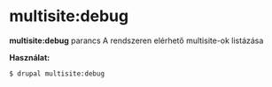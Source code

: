 # multisite:debug
**multisite:debug** parancs A rendszeren elérhető multisite-ok listázása

**Használat:**
```
$ drupal multisite:debug 
```
